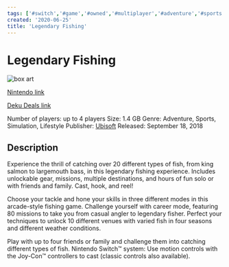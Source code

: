 ```yaml
---
tags: ['#switch','#game','#owned','#multiplayer','#adventure','#sports','#simulation','#lifestyle']
created: '2020-06-25'
title: 'Legendary Fishing'
---
```

# Legendary Fishing

![box art](https://assets.nintendo.com/image/upload/c_pad,f_auto,h_613,q_auto,w_1089/ncom/en_US/games/switch/l/legendary-fishing-switch/hero?v=2021042814)

[Nintendo link](https://www.nintendo.com/games/detail/legendary-fishing-switch/)

[Deku Deals link](https://www.dekudeals.com/items/legendary-fishing)

Number of players: up to 4 players
Size: 1.4 GB
Genre: Adventure, Sports, Simulation, Lifestyle
Publisher: [Ubisoft](https://www.dekudeals.com/games?include[collection]=true&filter[publisher]=Ubisoft)
Released: September 18, 2018

## Description

Experience the thrill of catching over 20 different types of fish, from king salmon to largemouth bass, in this legendary fishing experience. Includes unlockable gear, missions, multiple destinations, and hours of fun solo or with friends and family. Cast, hook, and reel! 

Choose your tackle and hone your skills in three different modes in this arcade-style fishing game. Challenge yourself with career mode, featuring 80 missions to take you from casual angler to legendary fisher. Perfect your techniques to unlock 10 different venues with varied fish in four seasons and different weather conditions. 

Play with up to four friends or family and challenge them into catching different types of fish. Nintendo Switch™ system: Use motion controls with the Joy-Con™ controllers to cast (classic controls also available).

